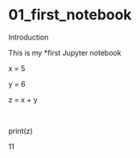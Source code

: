 # 01_first_notebook
Introduction

This is my *first Jupyter notebook

x = 5

y = 6

z = x + y

​

print(z)

11
